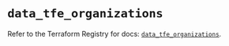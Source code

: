 # `data_tfe_organizations`

Refer to the Terraform Registry for docs: [`data_tfe_organizations`](https://registry.terraform.io/providers/hashicorp/tfe/0.53.0/docs/data-sources/organizations).
